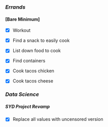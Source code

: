 ### *Errands*
#### [Bare Minimum]
* [x] Workout
* [x] Find a snack to easily cook 
* [x] List down food to cook
* [x] Find containers
* [x] Cook tacos chicken
* [x] Cook tacos cheese


### *Data Science*

##### SYD Project Revamp
* [x] Replace all values with uncensored version





